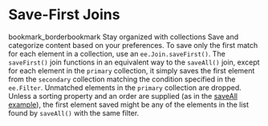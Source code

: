  
#  Save-First Joins 
bookmark_borderbookmark Stay organized with collections  Save and categorize content based on your preferences. 
To save only the first match for each element in a collection, use an `ee.Join.saveFirst()`. The `saveFirst()` join functions in an equivalent way to the `saveAll()` join, except for each element in the `primary` collection, it simply saves the first element from the `secondary` collection matching the condition specified in the `ee.Filter`. Unmatched elements in the `primary` collection are dropped. Unless a sorting property and an order are supplied (as in the [saveAll example](https://developers.google.com/earth-engine/guides/joins_save_all)), the first element saved might be any of the elements in the list found by `saveAll()` with the same filter.
